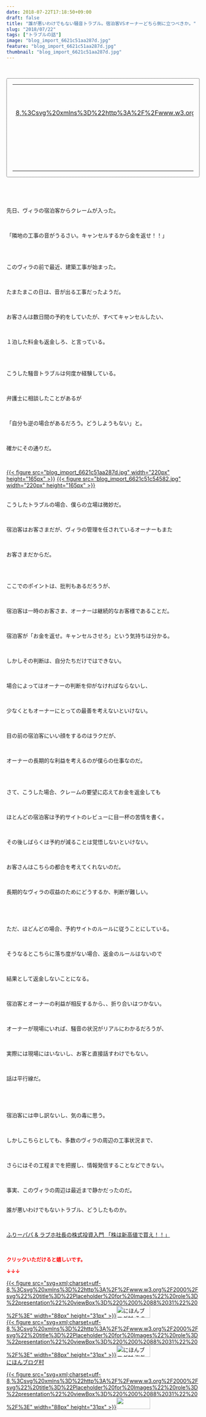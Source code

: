```yaml
---
date: 2018-07-22T17:18:50+09:00
draft: false
title: "誰が悪いわけでもない騒音トラブル。宿泊客VSオーナーどちら側に立つべきか。"
slug: "2018/07/22"
tags: ["トラブルの話"]
image: "blog_import_6621c51aa287d.jpg"
feature: "blog_import_6621c51aa287d.jpg"
thumbnail: "blog_import_6621c51aa287d.jpg"
---
```

<p> </p><div contenteditable="false" style="padding: 15px; border-radius: 4px; border: 1px dotted currentColor; border-image: none;"><table border="0" cellpadding="0" cellspacing="0" style="margin: 0px; table-layout: fixed;" width="100%">	<tbody width="100%">		<tr>			<td aligin="center" style="vertical-align: middle;" width="95"><span style="text-align: center; display: block;"><a alt0="AmebaAffiliate" alt1="稼げる人の常識、稼げない人の常識" alt2="Amazon" alt3="https://images-fe.ssl-images-amazon.com/images/I/51Ft8zEBpkL._SL160_.jpg" alt4="1" href="4802110227?SubscriptionId=AKIAJLD6FH2TADXIQKDQ&amp;tag=amebablog-a2371184-22&amp;linkCode=xm2&amp;camp=2025&amp;creative=165953&amp;creativeASIN=4802110227" target="_blank">{{< figure src="svg+xml;charset=utf-8,%3Csvg%20xmlns%3D%22http%3A%2F%2Fwww.w3.org%2F2000%2Fsvg%22%20title%3D%22Placeholder%20for%20Images%22%20role%3D%22presentation%22%20viewBox%3D%220%200%201%201%22%20%2F%3E"  >}}<noscript><img alt="稼げる人の常識、稼げない人の常識" border="0" data-img="affiliate" src="https://images-fe.ssl-images-amazon.com/images/I/51Ft8zEBpkL._SL160_.jpg" style="margin: 0px; vertical-align: middle; max-width: 95px;"></noscript></a></span></td>			<td style="line-height: 1.5; padding-left: 15px; vertical-align: middle;"><a alt0="AmebaAffiliate" alt1="稼げる人の常識、稼げない人の常識" alt2="Amazon" alt3="https://images-fe.ssl-images-amazon.com/images/I/51Ft8zEBpkL._SL160_.jpg" alt4="1" href="4802110227?SubscriptionId=AKIAJLD6FH2TADXIQKDQ&amp;tag=amebablog-a2371184-22&amp;linkCode=xm2&amp;camp=2025&amp;creative=165953&amp;creativeASIN=4802110227" target="_blank">稼げる人の常識、稼げない人の常識</a>			<div style="padding: 3px 0px;">1,200円</div>			<div style="font-size: 0.83em;">Amazon</div></td>		</tr>	</tbody></table></div><p> </p><p> </p><p>先日、ヴィラの宿泊客からクレームが入った。</p><p> </p><p>「隣地の工事の音がうるさい。キャンセルするから金を返せ！！」</p><p> </p><p><br/>このヴィラの前で最近、建築工事が始まった。</p><p> </p><p>たまたまこの日は、音が出る工事だったようだ。</p><p> </p><p>お客さんは数日間の予約をしていたが、すべてキャンセルしたい、</p><p> </p><p>１泊した料金も返金しろ、と言っている。</p><p> </p><p><br/>こうした騒音トラブルは何度か経験している。</p><p> </p><p>弁護士に相談したことがあるが</p><p> </p><p>「自分も逆の場合があるだろう。どうしようもない」と。</p><p> </p><p>確かにその通りだ。</p><p> </p><p><a href="blog_import_6621c51aa287d.jpg">{{< figure src="blog_import_6621c51aa287d.jpg" width="220px" height="165px" >}}</a> <a href="blog_import_6621c51c54582.jpg">{{< figure src="blog_import_6621c51c54582.jpg" width="220px" height="165px" >}}</a></p><p><br/>こうしたトラブルの場合、僕らの立場は微妙だ。</p><p> </p><p>宿泊客はお客さまだが、ヴィラの管理を任されているオーナーもまた</p><p> </p><p>お客さまだからだ。</p><p> </p><p><br/>ここでのポイントは、批判もあるだろうが、</p><p> </p><p>宿泊客は一時のお客さま、オーナーは継続的なお客様であることだ。</p><p> </p><p>宿泊客が「お金を返せ。キャンセルさせろ」という気持ちは分かる。</p><p> </p><p>しかしその判断は、自分たちだけではできない。</p><p> </p><p>場合によってはオーナーの判断を仰がなければならないし、</p><p> </p><p>少なくともオーナーにとっての最善を考えないといけない。</p><p> </p><p>目の前の宿泊客にいい顔をするのはラクだが、</p><p> </p><p>オーナーの長期的な利益を考えるのが僕らの仕事なのだ。</p><p> </p><p><br/>さて、こうした場合、クレームの要望に応えてお金を返金しても</p><p> </p><p>ほとんどの宿泊客は予約サイトのレビューに目一杯の苦情を書く。</p><p> </p><p>その後しばらくは予約が減ることは覚悟しないといけない。</p><p> </p><p>お客さんはこちらの都合を考えてくれないのだ。</p><p> </p><p>長期的なヴィラの収益のためにどうするか、判断が難しい。</p><p> </p><p> </p><p>ただ、ほどんどの場合、予約サイトのルールに従うことにしている。</p><p> </p><p>そうなるとこちらに落ち度がない場合、返金のルールはないので</p><p> </p><p>結果として返金しないことになる。</p><p> </p><p>宿泊客とオーナーの利益が相反するから、、折り合いはつかない。</p><p> </p><p>オーナーが現場にいれば、騒音の状況がリアルにわかるだろうが、</p><p> </p><p>実際には現場にはいないし、お客と直接話すわけでもない。</p><p> </p><p>話は平行線だ。</p><p> </p><p> </p><p>宿泊客には申し訳ないし、気の毒に思う。</p><p> </p><p>しかしこちらとしても、多数のヴィラの周辺の工事状況まで、</p><p> </p><p>さらにはその工程までを把握し、情報発信することなどできない。</p><p> </p><p>事実、このヴィラの周辺は最近まで静かだったのだ。</p><p><br/>誰が悪いわけでもないトラブル、どうしたものか。</p><p> </p><p><a href="shintakane" target="_blank">ふりーパパ &amp; ラブホ社長の株式投資入門 「株は新高値で買え！！」</a></p><p> </p><p><font color="#ff0000" size="2"><strong>クリックいただけると嬉しいです。</strong></font></p><p><font color="#ff0000" size="2"><strong>↓↓↓</strong></font></p><p><a href="ranking.html?p_cid=01260127" id="&amp;blogmura_banner" target="_blank">{{< figure src="svg+xml;charset=utf-8,%3Csvg%20xmlns%3D%22http%3A%2F%2Fwww.w3.org%2F2000%2Fsvg%22%20title%3D%22Placeholder%20for%20Images%22%20role%3D%22presentation%22%20viewBox%3D%220%200%2088%2031%22%20%2F%3E" width="88px" height="31px" >}}<noscript><img alt="にほんブログ村 その他生活ブログ 不動産投資へ" border="0" height="31" src="https://img-proxy.blog-video.jp/images?url=http%3A%2F%2Flife.blogmura.com%2Fhudousantoushi%2Fimg%2Fhudousantoushi88_31.gif" width="88"></noscript></a><br/><a href="ranking.html?p_cid=01260127" target="_blank">{{< figure src="svg+xml;charset=utf-8,%3Csvg%20xmlns%3D%22http%3A%2F%2Fwww.w3.org%2F2000%2Fsvg%22%20title%3D%22Placeholder%20for%20Images%22%20role%3D%22presentation%22%20viewBox%3D%220%200%2088%2031%22%20%2F%3E" width="88px" height="31px" >}}<noscript><img alt="にほんブログ村 海外生活ブログ バリ島情報へ" border="0" height="31" src="https://img-proxy.blog-video.jp/images?url=http%3A%2F%2Foverseas.blogmura.com%2Fbali%2Fimg%2Fbali88_31.gif" width="88"></noscript></a><br/><a href="ranking.html?p_cid=01260127" target="_blank">にほんブログ村</a></p><p><a href="link.php?1804582" title="人気ブログランキングへ">{{< figure src="svg+xml;charset=utf-8,%3Csvg%20xmlns%3D%22http%3A%2F%2Fwww.w3.org%2F2000%2Fsvg%22%20title%3D%22Placeholder%20for%20Images%22%20role%3D%22presentation%22%20viewBox%3D%220%200%2088%2031%22%20%2F%3E" width="88px" height="31px" >}}<noscript><img border="0" height="31" src="https://blog.with2.net/img/banner/banner_22.gif" width="88"></noscript></a></p><p> </p>

